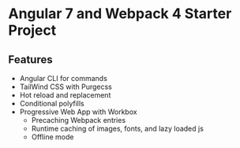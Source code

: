 # Angular 7 and Webpack 4 Starter Project

## Features
- Angular CLI for commands
- TailWind CSS with Purgecss
- Hot reload and replacement
- Conditional polyfills
- Progressive Web App with Workbox
    - Precaching Webpack entries
    - Runtime caching of images, fonts, and lazy loaded js
    - Offline mode